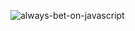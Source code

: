 ![always-bet-on-javascript](https://user-images.githubusercontent.com/53750093/196771632-6b402ff8-e909-4a18-aed6-30e93a4fe4b2.png)
